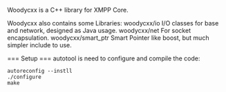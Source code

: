Woodycxx is a C++ library for XMPP Core.

Woodycxx also contains some Libraries:
    woodycxx/io             I/O classes for base and network, designed as Java usage.
    woodycxx/net            For socket encapsulation.
    woodycxx/smart_ptr      Smart Pointer like boost, but much simpler include to use.
    
=== Setup ===
    autotool is need to configure and compile the code:
    
    autoreconfig --instll
    ./configure
    make

